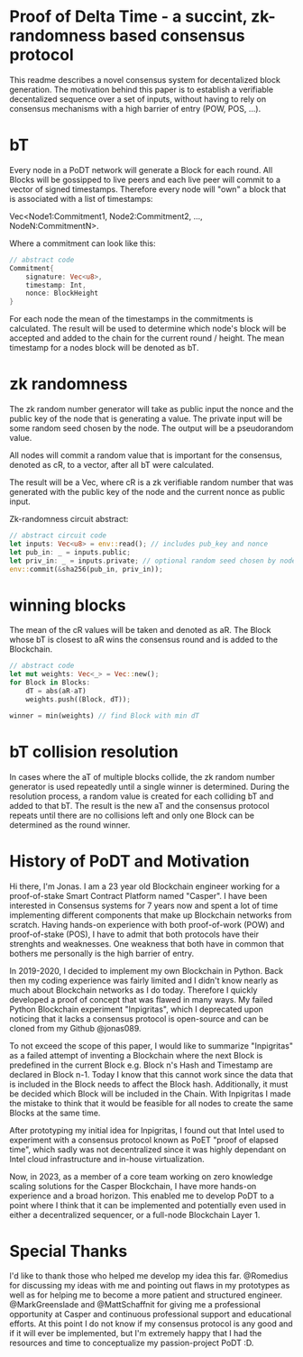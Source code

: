 # Proof of Delta Time - a succint, zk-randomness based consensus protocol

This readme describes a novel consensus system for decentalized block generation. The motivation behind this paper is to establish a verifiable decentalized sequence over a set of inputs, without having to rely on consensus mechanisms with a high barrier of entry (POW, POS, ...). 

# bT

Every node in a PoDT network will generate a Block for each round. All Blocks will be gossipped to live peers and each live peer will commit to a vector of signed timestamps. Therefore every node will "own" a block that is associated with a list of timestamps:

Vec<Node1:Commitment1, Node2:Commitment2, ..., NodeN:CommitmentN>.

Where a commitment can look like this:
```rust
// abstract code
Commitment{
    signature: Vec<u8>,
    timestamp: Int,
    nonce: BlockHeight
}
```

For each node the mean of the timestamps in the commitments is calculated. The result will be used to determine which node's block will be accepted and added to the chain for the current round / height. The mean timestamp for a nodes block will be denoted as bT.

# zk randomness
The zk random number generator will take as public input the nonce and the public key of the node that is generating a value. The private input will be some random seed chosen by the node. The output will be a pseudorandom value.

All nodes will commit a random value that is important for the consensus, denoted as cR, to a vector, after all bT were calculated.

The result will be a Vec<cR>, where cR is a zk verifiable random number that was generated with the public key of the node and the current nonce as public input.

Zk-randomness circuit abstract:

```rust
// abstract circuit code
let inputs: Vec<u8> = env::read(); // includes pub_key and nonce
let pub_in: _ = inputs.public;
let priv_in: _ = inputs.private; // optional random seed chosen by node
env::commit(&sha256(pub_in, priv_in));

```

# winning blocks

The mean of the cR values will be taken and denoted as aR. The Block whose bT is closest to aR wins the consensus round and is added to the Blockchain.


```rust
// abstract code
let mut weights: Vec<_> = Vec::new();
for Block in Blocks:
    dT = abs(aR-aT)
    weights.push((Block, dT));

winner = min(weights) // find Block with min dT
```

# bT collision resolution

In cases where the aT of multiple blocks collide, the zk random number generator is used repeatedly until a single winner is determined.
During the resolution process, a random value is created for each colliding bT and added to that bT. The result is the new aT and the consensus protocol repeats until there are no collisions left and only one Block can be determined as the round winner.

# History of PoDT and Motivation

Hi there, I'm Jonas. I am a 23 year old Blockchain engineer working for a proof-of-stake Smart Contract Platform named "Casper". I have been interested in Consensus systems for 7 years now and spent a lot of time implementing different components that make up Blockchain networks from scratch. Having hands-on experience with both proof-of-work (POW) and proof-of-stake (POS), I have to admit that both protocols have their strenghts and weaknesses. One weakness that both have in common that bothers me personally is the high barrier of entry.

In 2019-2020, I decided to implement my own Blockchain in Python. Back then my coding experience was fairly limited and I didn't know nearly as much about Blockchain networks as I do today. Therefore I quickly developed a proof of concept that was flawed in many ways. My failed Python Blockchain experiment "Inpigritas", which I deprecated upon noticing that it lacks a consensus protocol is open-source and can be cloned from my Github @jonas089. 

To not exceed the scope of this paper, I would like to summarize "Inpigritas" as a failed attempt of inventing a Blockchain where the next Block is predefined in the current Block e.g. Block n's Hash and Timestamp are declared in Block n-1. Today I know that this cannot work since the data that is included in the Block needs to affect the Block hash. Additionally, it must be decided which Block will be included in the Chain. With Inpigritas I made the mistake to think that it would be feasible for all nodes to create the same Blocks at the same time.

After prototyping my initial idea for Inpigritas, I found out that Intel used to experiment with a consensus protocol known as PoET "proof of elapsed time", which sadly was not decentralized since it was highly dependant on Intel cloud infrastructure and in-house virtualization. 

Now, in 2023, as a member of a core team working on zero knowledge scaling solutions for the Casper Blockchain, I have more hands-on experience and a broad horizon. This enabled me to develop PoDT to a point where I think that it can be implemented and potentially even used in either a decentralized sequencer, or a full-node Blockchain Layer 1.

# Special Thanks

I'd like to thank those who helped me develop my idea this far. @Romedius for discussing my ideas with me and pointing out flaws in my prototypes as well as for helping me to become a more patient and structured engineer. @MarkGreenslade and @MattSchaffnit for giving me a professional opportunity at Casper and continuous professional support and educational efforts. At this point I do not know if my consensus protocol is any good and if it will ever be implemented, but I'm extremely happy that I had the resources and time to conceptualize my passion-project PoDT :D.
